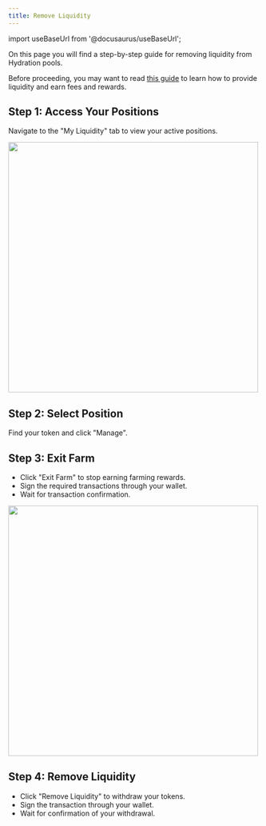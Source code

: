 ```yaml
---
title: Remove Liquidity
---
```


import useBaseUrl from '@docusaurus/useBaseUrl'; 

On this page you will find a step-by-step guide for removing liquidity from Hydration pools.

Before proceeding, you may want to read [this guide](docs/03_guides/04_liquidity/01_provide_liquidity.md) to learn how to provide liquidity and earn fees and rewards.

## Step 1: Access Your Positions
Navigate to the "My Liquidity" tab to view your active positions.

<div style={{textAlign: 'center'}}>
<img 
  src={useBaseUrl('/howto_lp/lp_mylp.jpg')} 
  width="500px"
  style={{margin: '5px 0'}}
/>
</div>

## Step 2: Select Position
Find your token and click "Manage".

## Step 3: Exit Farm
* Click "Exit Farm" to stop earning farming rewards.
* Sign the required transactions through your wallet.
* Wait for transaction confirmation.
<div style={{textAlign: 'center'}}>
<img 
  src={useBaseUrl('/howto_lp/lp_mylp2.jpg')} 
  width="500px"
  style={{margin: '5px 0'}}
/>
</div>

## Step 4: Remove Liquidity
* Click "Remove Liquidity" to withdraw your tokens.
* Sign the transaction through your wallet.
* Wait for confirmation of your withdrawal.